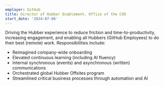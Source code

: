 ```yaml
---
employer: GitHub
title: Director of Hubber Enablement, Office of the COO
start_date: '2024-07-08'
---
```


Driving the Hubber experience to reduce friction and time-to-productivity, increasing engagement, and enabling all Hubbers (GitHub Employees) to do their best (remote) work. Responsibilities include:

- Reimagined company-wide onboarding
- Elevated continuous learning (including AI fluency)
- Internal synchronous (events) and asynchronous (written) communications
- Orchestrated global Hubber Offsites program
- Streamlined critical business processes through automation and AI
